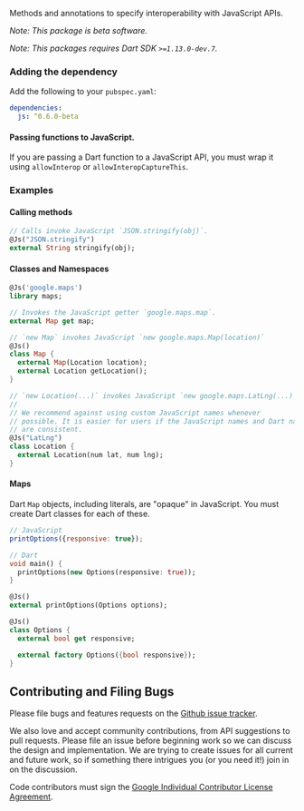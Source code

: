 Methods and annotations to specify interoperability with JavaScript APIs.

*Note: This package is beta software.*

*Note: This packages requires Dart SDK `>=1.13.0-dev.7`.*

### Adding the dependency

Add the following to your `pubspec.yaml`:

```yaml
dependencies:
  js: ^0.6.0-beta
```

#### Passing functions to JavaScript.

If you are passing a Dart function to a JavaScript API, you must wrap it using
`allowInterop` or `allowInteropCaptureThis`.

### Examples

#### Calling methods

```dart
// Calls invoke JavaScript `JSON.stringify(obj)`.
@Js("JSON.stringify")
external String stringify(obj);
```

#### Classes and Namespaces

```dart
@Js('google.maps')
library maps;

// Invokes the JavaScript getter `google.maps.map`.
external Map get map;

// `new Map` invokes JavaScript `new google.maps.Map(location)`
@Js()
class Map {
  external Map(Location location);
  external Location getLocation();
}

// `new Location(...)` invokes JavaScript `new google.maps.LatLng(...)`
//
// We recommend against using custom JavaScript names whenever
// possible. It is easier for users if the JavaScript names and Dart names
// are consistent.
@Js("LatLng")
class Location {
  external Location(num lat, num lng);
}
```

#### Maps

Dart `Map` objects, including literals, are "opaque" in JavaScript.
You must create Dart classes for each of these.

```js
// JavaScript
printOptions({responsive: true});
```

```dart
// Dart
void main() {
  printOptions(new Options(responsive: true));
}

@Js()
external printOptions(Options options);

@Js()
class Options {
  external bool get responsive;

  external factory Options({bool responsive});
}
```

## Contributing and Filing Bugs

Please file bugs and features requests on the [Github issue tracker](https://github.com/dart-lang/js-interop/issues).

We also love and accept community contributions, from API suggestions to pull requests.
Please file an issue before beginning work so we can discuss the design and implementation.
We are trying to create issues for all current and future work, so if something there intrigues you (or you need it!) join in on the discussion.

Code contributors must sign the
[Google Individual Contributor License Agreement](https://developers.google.com/open-source/cla/individual?csw=1).
